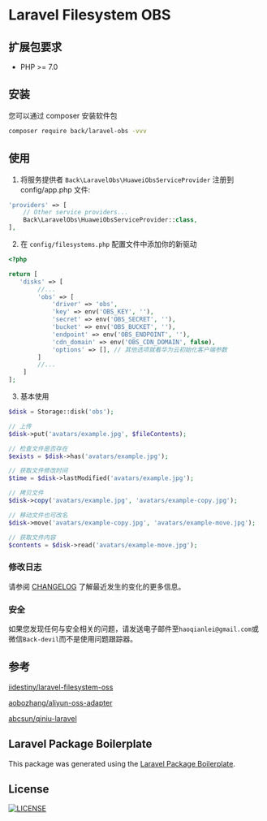 # Laravel Filesystem OBS

## 扩展包要求

- PHP >= 7.0

## 安装

您可以通过 composer 安装软件包

```bash
composer require back/laravel-obs -vvv
```

## 使用

1. 将服务提供者 `Back\LaravelObs\HuaweiObsServiceProvider` 注册到 config/app.php 文件:

```php
'providers' => [
    // Other service providers...
    Back\LaravelObs\HuaweiObsServiceProvider::class,
],
```

2. 在 `config/filesystems.php` 配置文件中添加你的新驱动

```php
<?php

return [
   'disks' => [
        //...
        'obs' => [
            'driver' => 'obs',
            'key' => env('OBS_KEY', ''),
            'secret' => env('OBS_SECRET', ''),
            'bucket' => env('OBS_BUCKET', ''),
            'endpoint' => env('OBS_ENDPOINT', ''),
            'cdn_domain' => env('OBS_CDN_DOMAIN', false),
            'options' => [], // 其他选项就看华为云初始化客户端参数
        ]
        //...
    ]
];
```

3. 基本使用

```php
$disk = Storage::disk('obs');

// 上传
$disk->put('avatars/example.jpg', $fileContents);

// 检查文件是否存在
$exists = $disk->has('avatars/example.jpg');

// 获取文件修改时间
$time = $disk->lastModified('avatars/example.jpg');

// 拷贝文件
$disk->copy('avatars/example.jpg', 'avatars/example-copy.jpg');

// 移动文件也可改名
$disk->move('avatars/example-copy.jpg', 'avatars/example-move.jpg');

// 获取文件内容
$contents = $disk->read('avatars/example-move.jpg');
```

### 修改日志

请参阅 [CHANGELOG](CHANGELOG.md) 了解最近发生的变化的更多信息。

### 安全

如果您发现任何与安全相关的问题，请发送电子邮件至`haoqianlei@gmail.com`或微信`Back-devil`而不是使用问题跟踪器。

## 参考

[iidestiny/laravel-filesystem-oss](https://github.com/iiDestiny/laravel-filesystem-oss)

[aobozhang/aliyun-oss-adapter](https://github.com/aobozhang/aliyun-oss-adapter)

[abcsun/qiniu-laravel](https://github.com/abcsun/qiniu-laravel-storage)

## Laravel Package Boilerplate

This package was generated using the [Laravel Package Boilerplate](https://laravelpackageboilerplate.com).

## License

[![LICENSE](https://img.shields.io/badge/license-Anti%20996-blue.svg)](https://github.com/996icu/996.ICU/blob/master/LICENSE)

